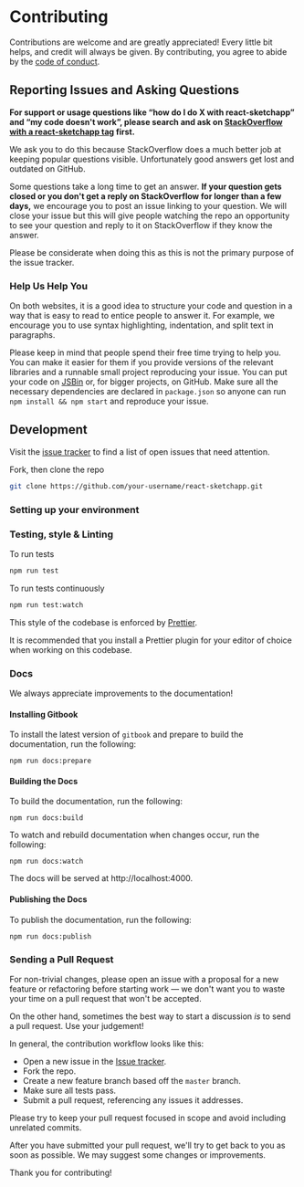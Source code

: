 # Contributing

Contributions are welcome and are greatly appreciated! Every little bit helps, and credit will always be given. By contributing, you agree to abide by the [code of conduct](https://github.com/airbnb/react-sketchapp/blob/master/CODE_OF_CONDUCT.md).

## Reporting Issues and Asking Questions

**For support or usage questions like “how do I do X with react-sketchapp” and “my code doesn't work”, please search and ask on [StackOverflow with a react-sketchapp tag](http://stackoverflow.com/questions/tagged/react-sketchapp?sort=votes&pageSize=50) first.**

We ask you to do this because StackOverflow does a much better job at keeping popular questions visible. Unfortunately good answers get lost and outdated on GitHub.

Some questions take a long time to get an answer. **If your question gets closed or you don't get a reply on StackOverflow for longer than a few days,** we encourage you to post an issue linking to your question. We will close your issue but this will give people watching the repo an opportunity to see your question and reply to it on StackOverflow if they know the answer.

Please be considerate when doing this as this is not the primary purpose of the issue tracker.

### Help Us Help You

On both websites, it is a good idea to structure your code and question in a way that is easy to read to entice people to answer it. For example, we encourage you to use syntax highlighting, indentation, and split text in paragraphs.

Please keep in mind that people spend their free time trying to help you. You can make it easier for them if you provide versions of the relevant libraries and a runnable small project reproducing your issue. You can put your code on [JSBin](http://jsbin.com) or, for bigger projects, on GitHub. Make sure all the necessary dependencies are declared in `package.json` so anyone can run `npm install && npm start` and reproduce your issue.

## Development

Visit the [issue tracker](https://github.com/airbnb/react-sketchapp/issues) to find a list of open issues that need attention.

Fork, then clone the repo

```bash
git clone https://github.com/your-username/react-sketchapp.git
```

### Setting up your environment

### Testing, style & Linting

To run tests

```bash
npm run test
```

To run tests continuously

```bash
npm run test:watch
```

This style of the codebase is enforced by [Prettier](https://prettier.io/).

It is recommended that you install a Prettier plugin for your editor of choice when working on this codebase.

### Docs

We always appreciate improvements to the documentation!

#### Installing Gitbook

To install the latest version of `gitbook` and prepare to build the documentation, run the following:

```
npm run docs:prepare
```

#### Building the Docs

To build the documentation, run the following:

```
npm run docs:build
```

To watch and rebuild documentation when changes occur, run the following:

```
npm run docs:watch
```

The docs will be served at http://localhost:4000.

#### Publishing the Docs

To publish the documentation, run the following:

```
npm run docs:publish
```

### Sending a Pull Request

For non-trivial changes, please open an issue with a proposal for a new feature or refactoring before starting work — we don't want you to waste your time on a pull request that won't be accepted.

On the other hand, sometimes the best way to start a discussion _is_ to send a pull request. Use your judgement!

In general, the contribution workflow looks like this:

- Open a new issue in the [Issue tracker](https://github.com/airbnb/react-sketchapp/issues).
- Fork the repo.
- Create a new feature branch based off the `master` branch.
- Make sure all tests pass.
- Submit a pull request, referencing any issues it addresses.

Please try to keep your pull request focused in scope and avoid including unrelated commits.

After you have submitted your pull request, we'll try to get back to you as soon as possible. We may suggest some changes or improvements.

Thank you for contributing!
